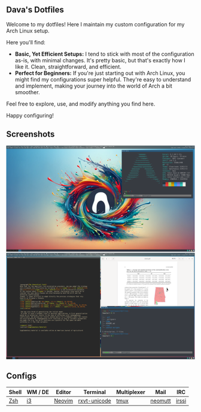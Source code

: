 

## Dava's Dotfiles

Welcome to my dotfiles! Here I maintain my custom configuration for my Arch Linux setup.

Here you'll find:  

* **Basic, Yet Efficient Setups:** I tend to stick with most of the configuration as-is, with minimal changes. It's pretty basic, but that's exactly how I like it. Clean, straightforward, and efficient.
* **Perfect for Beginners:** If you're just starting out with Arch Linux, you might find my configurations super helpful. They're easy to understand and implement, making your journey into the world of Arch a bit smoother.

Feel free to explore, use, and modify anything you find here.

Happy configuring!


## Screenshots

![screenshot 1](./asset/screenshot-1.png)
![screenshot 2](./asset/screenshot-2.png)


## Configs

| Shell                       | WM / DE                 | Editor                      | Terminal                                                      | Multiplexer                                   | Mail                            | IRC                         |
| -----------                 | -----------             | -----------                 | -----------                                                   | -----------                                   | -----------                     | -----------                 |
| [Zsh](https://www.zsh.org/) | [i3](https://i3wm.org/) | [Neovim](https://neovim.io) | [rxvt-unicode](https://wiki.archlinux.org/title/rxvt-unicode) | [tmux](https://wiki.archlinux.org/title/tmux) | [neomutt](https://neomutt.org/) | [irssi](https://irssi.org/) |



